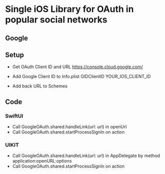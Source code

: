 # Single iOS Library for OAuth in popular social networks

## Google

Setup
----

* Get OAuth Client ID and URL https://console.cloud.google.com/

* Add Google Client ID to Info.plist
<key>GIDClientID</key>
<string>YOUR_IOS_CLIENT_ID</string>

* Add back URL to Schemes

Code
----

### SwiftUI

* Call GoogleOAuth.shared.handleLink(url: url) in openUrl
* Call GoogleOAuth.shared.startProcessSignIn on action

### UIKIT

* Call GoogleOAuth.shared.handleLink(url: url) in AppDelegate by method application:openURL:options
* Call GoogleOAuth.shared.startProcessSignIn on action

